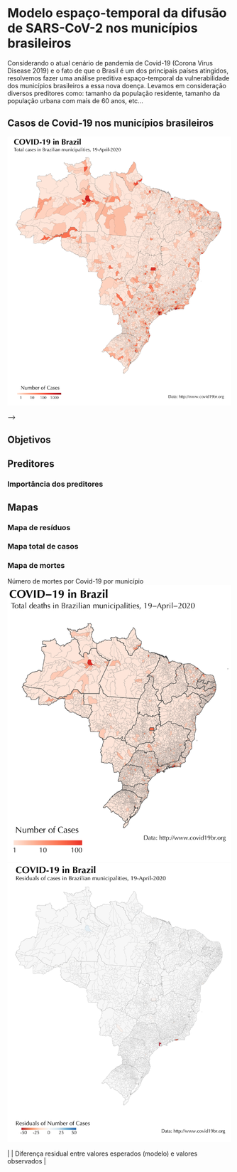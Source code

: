 # Modelo espaço-temporal da difusão de SARS-CoV-2 nos municípios brasileiros

Considerando o atual cenário de pandemia de Covid-19 (Corona Virus Disease 2019) e o fato de que o Brasil é um dos principais países atingidos, resolvemos fazer uma análise preditiva espaço-temporal da vulnerabilidade dos municípios brasileiros a essa nova doença. Levamos em consideração diversos preditores como: tamanho da população residente, tamanho da população urbana com mais de 60 anos, etc...

## Casos de Covid-19 nos municípios brasileiros
![png](images/map_confirmed_03-01.png)

<!--html_preserve-->
<!--

<div id="htmlwidget-4f63917e5540d4f019fb" class="leaflet html-widget" style="width:672px;height:480px;">

</div>
# Índice
1. [Objetivos](#objetivos)
2. [Preditores](#preditores)
    1. [Importância dos preditores](#importancia_preditores)
3. [Mapas](#mapas)
  1.Resíduos(#residuos)
  2. Casos totais (#casos_totais)
  3. Mortes (#mortes)
<script type="application/json" data-for="htmlwidget-4f63917e5540d4f019fb">{"x":{"options":{"crs":{"crsClass":"L.CRS.EPSG3857","code":null,"proj4def":null,"projectedBounds":null,"options":{}}},"calls":[{"method":"addTiles","args":["//{s}.tile.openstreetmap.org/{z}/{x}/{y}.png",null,null,{"minZoom":0,"maxZoom":18,"tileSize":256,"subdomains":"abc","errorTileUrl":"","tms":false,"noWrap":false,"zoomOffset":0,"zoomReverse":false,"opacity":1,"zIndex":1,"detectRetina":false,"attribution":"&copy; <a href=\"http://openstreetmap.org\">OpenStreetMap<\/a> contributors, <a href=\"http://creativecommons.org/licenses/by-sa/2.0/\">CC-BY-SA<\/a>"}]},{"method":"addMarkers","args":[-36.852,174.768,null,null,null,{"interactive":true,"draggable":false,"keyboard":true,"title":"","alt":"","zIndexOffset":0,"opacity":1,"riseOnHover":false,"riseOffset":250},"The birthplace of R",null,null,null,null,{"interactive":false,"permanent":false,"direction":"auto","opacity":1,"offset":[0,0],"textsize":"10px","textOnly":false,"className":"","sticky":true},null]}],"limits":{"lat":[-36.852,-36.852],"lng":[174.768,174.768]}},"evals":[],"jsHooks":[]}</script>

<!--/html_preserve-->
-->
## Objetivos <a name= "objetivos"></a>
## Preditores <a name= "preditores"></a>
  ### Importância dos preditores  <a name= "importancia_preditores"></a>
## Mapas  <a name= "mapas"></a>
  ### Mapa de resíduos  <a name= "residuos"></a>
  ### Mapa total de casos  <a name= "casos_totais"></a>
  ### Mapa de mortes  <a name= "mortes"></a>

Número de mortes por Covid-19 por município
 ![png](images/map_deaths-01.png)
 ![png](images/Residuals_RdBu_centered_03-01.png) 

|  | Diferença residual entre valores esperados (modelo) e valores observados |
